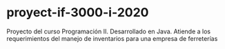 # proyect-if-3000-i-2020
Proyecto del curso Programación II. Desarrollado en Java. Atiende a los requerimientos del manejo de inventarios para una empresa de ferreterías
